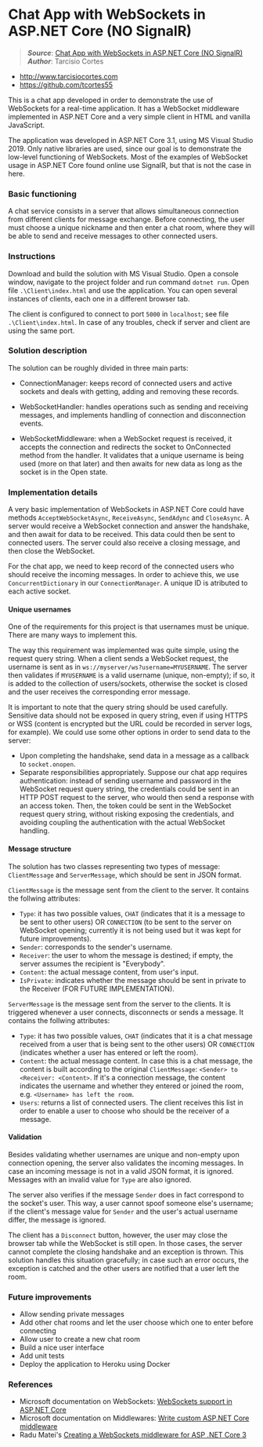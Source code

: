 # Chat App with WebSockets in ASP.NET Core (NO SignalR)

> ***Source***: [Chat App with WebSockets in ASP.NET Core (NO SignalR)](https://github.com/tcortes55/chat-app)
> ***Author***: Tarcisio Cortes
  - http://www.tarcisiocortes.com
  - https://github.com/tcortes55
 
This is a chat app developed in order to demonstrate the use of WebSockets for a real-time application. It has a WebSocket middleware implemented in ASP.NET Core and a very simple client in HTML and vanilla JavaScript.

The application was developed in ASP.NET Core 3.1, using MS Visual Studio 2019. Only native libraries are used, since our goal is to demonstrate the low-level functioning of WebSockets. Most of the examples of WebSocket usage in ASP.NET Core found online use SignalR, but that is not the case in here.

### Basic functioning

A chat service consists in a server that allows simultaneous connection from different clients for message exchange. Before connecting, the user must choose a unique nickname and then enter a chat room, where they will be able to send and receive messages to other connected users.

### Instructions

Download and build the solution with MS Visual Studio. Open a console window, navigate to the project folder and run command `dotnet run`. Open file `.\Client\index.html` and use the application. You can open several instances of clients, each one in a different browser tab.

The client is configured to connect to port `5000` in `localhost`; see file `.\Client\index.html`. In case of any troubles, check if server and client are using the same port.

### Solution description

The solution can be roughly divided in three main parts:

- ConnectionManager: keeps record of connected users and active sockets and deals with getting, adding and removing these records.

- WebSocketHandler: handles operations such as sending and receiving messages, and implements handling of connection and disconnection events.

- WebSocketMiddleware: when a WebSocket request is received, it accepts the connection and redirects the socket to OnConnected method from the handler. It validates that a unique username is being used (more on that later) and then awaits for new data as long as the socket is in the Open state.

### Implementation details

A very basic implementation of WebSockets in ASP.NET Core could have methods `AcceptWebSocketAsync`, `ReceiveAsync`, `SendAdync` and `CloseAsync`. A server would receive a WebSocket connection and answer the handshake, and then await for data to be received. This data could then be sent to connected users. The server could also receive a closing message, and then close the WebSocket.

For the chat app, we need to keep record of the connected users who should receive the incoming messages. In order to achieve this, we use `ConcurrentDictionary` in our `ConnectionManager`. A unique ID is atributed to each active socket.

#### Unique usernames

One of the requirements for this project is that usernames must be unique. There are many ways to implement this.

The way this requirement was implemented was quite simple, using the request query string. When a client sends a WebSocket request, the username is sent as in `ws://myserver/ws?username=MYUSERNAME`. The server then validates if `MYUSERNAME` is a valid username (unique, non-empty); if so, it is added to the collection of users/sockets, otherwise the socket is closed and the user receives the corresponding error message.

It is important to note that the query string should be used carefully. Sensitive data should not be exposed in query string, even if using HTTPS or WSS (content is encrypted but the URL could be recorded in server logs, for example). We could use some other options in order to send data to the server:
- Upon completing the handshake, send data in a message as a callback to `socket.onopen`.
- Separate responsibilities appropriately. Suppose our chat app requires authentication: instead of sending username and password in the WebSocket request query string, the credentials could be sent in an HTTP POST request to the server, who would then send a response with an access token. Then, the token could be sent in the WebSocket request query string, without risking exposing the credentials, and avoiding coupling the authentication with the actual WebSocket handling.

#### Message structure

The solution has two classes representing two types of message: `ClientMessage` and `ServerMessage`, which should be sent in JSON format.

`ClientMessage` is the message sent from the client to the server. It contains the follwing attributes:
- `Type`: it has two possible values, `CHAT` (indicates that it is a message to be sent to other users) OR `CONNECTION` (to be sent to the server on WebSocket opening; currently it is not being used but it was kept for future improvements).
- `Sender`: corresponds to the sender's username.
- `Receiver`: the user to whom the message is destined; if empty, the server assumes the recipient is "Everybody".
- `Content`: the actual message content, from user's input.
- `IsPrivate`: indicates whether the message should be sent in private to the Receiver (FOR FUTURE IMPLEMENTATION).

`ServerMessage` is the message sent from the server to the clients. It is triggered whenever a user connects, disconnects or sends a message. It contains the follwing attributes:
- `Type`: it has two possible values, `CHAT` (indicates that it is a chat message received from a user that is being sent to the other users) OR `CONNECTION` (indicates whether a user has entered or left the room).
- `Content`: the actual message content. In case this is a chat message, the content is built according to the original `ClientMessage`: `<Sender> to <Receiver: <Content>`. If it's a connection message, the content indicates the username and whether they entered or joined the room, e.g. `<Username> has left the room`.
- `Users`: returns a list of connected users. The client receives this list in order to enable a user to choose who should be the receiver of a message.

#### Validation

Besides validating whether usernames are unique and non-empty upon connection opening, the server also validates the incoming messages. In case an incoming message is not in a valid JSON format, it is ignored. Messages with an invalid value for `Type` are also ignored.

The server also verifies if the message `Sender` does in fact correspond to the socket's user. This way, a user cannot spoof someone else's username; if the client's message value for `Sender` and the user's actual username differ, the message is ignored.

The client has a `Disconnect` button, however, the user may close the browser tab while the WebSocket is still open. In those cases, the server cannot complete the closing handshake and an exception is thrown. This solution handles this situation gracefully; in case such an error occurs, the exception is catched and the other users are notified that a user left the room.

### Future improvements

- Allow sending private messages
- Add other chat rooms and let the user choose which one to enter before connecting
- Allow user to create a new chat room
- Build a nice user interface
- Add unit tests
- Deploy the application to Heroku using Docker

### References

- Microsoft documentation on WebSockets: [WebSockets support in ASP.NET Core](https://docs.microsoft.com/en-us/aspnet/core/fundamentals/websockets?view=aspnetcore-3.1)
- Microsoft documentation on Middlewares: [Write custom ASP.NET Core middleware
](https://docs.microsoft.com/en-us/aspnet/core/fundamentals/middleware/write?view=aspnetcore-3.1)
- Radu Matei's [Creating a WebSockets middleware for ASP .NET Core 3
](https://radu-matei.com/blog/aspnet-core-websockets-middleware/)
